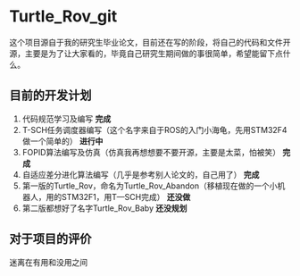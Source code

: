 # Turtle_Rov_git

这个项目源自于我的研究生毕业论文，目前还在写的阶段，将自己的代码和文件开源，主要是为了让大家看的，毕竟自己研究生期间做的事很简单，希望能留下点什么。

## 目前的开发计划

1. 代码规范学习及编写 **完成**
2. T-SCH任务调度器编写（这个名字来自于ROS的入门小海龟，先用STM32F4做一个简单的） **进行中**
3. FOPID算法编写及仿真（仿真我再想想要不要开源，主要是太菜，怕被笑） **完成**
4. 自适应差分进化算法编写（几乎是参考别人论文的，自己用了） **完成**
5. 第一版的Turtle_Rov，命名为Turtle_Rov_Abandon（移植现在做的一个小机器人，用的STM32F1，用T—SCH完成） **还没做**
6. 第二版都想好了名字Turtle_Rov_Baby **还没规划**

## 对于项目的评价

迷离在有用和没用之间
